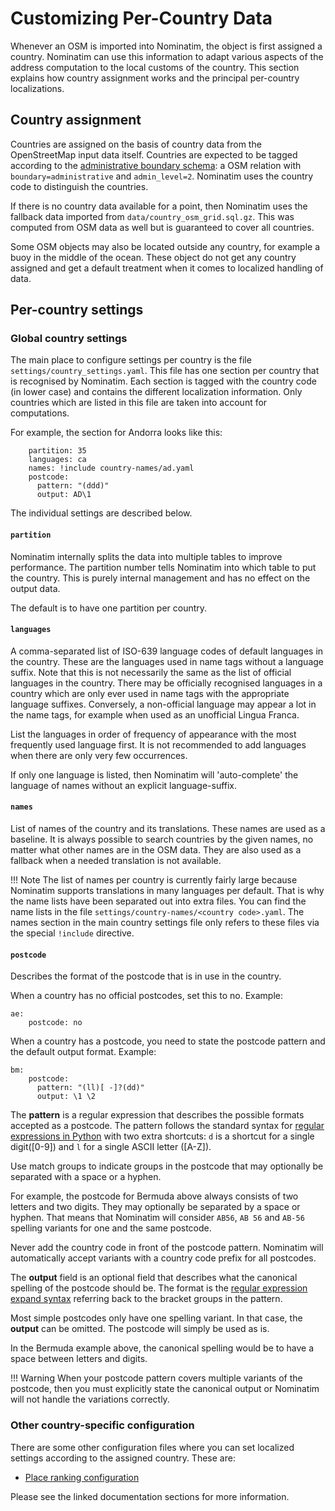 # Customizing Per-Country Data

Whenever an OSM is imported into Nominatim, the object is first assigned
a country. Nominatim can use this information to adapt various aspects of
the address computation to the local customs of the country. This section
explains how country assignment works and the principal per-country
localizations.

## Country assignment

Countries are assigned on the basis of country data from the OpenStreetMap
input data itself. Countries are expected to be tagged according to the
[administrative boundary schema](https://wiki.openstreetmap.org/wiki/Tag:boundary%3Dadministrative):
a OSM relation with `boundary=administrative` and `admin_level=2`. Nominatim
uses the country code to distinguish the countries.

If there is no country data available for a point, then Nominatim uses the
fallback data imported from `data/country_osm_grid.sql.gz`. This was computed
from OSM data as well but is guaranteed to cover all countries.

Some OSM objects may also be located outside any country, for example a buoy
in the middle of the ocean. These object do not get any country assigned and
get a default treatment when it comes to localized handling of data.

## Per-country settings

### Global country settings

The main place to configure settings per country is the file
`settings/country_settings.yaml`. This file has one section per country that
is recognised by Nominatim. Each section is tagged with the country code
(in lower case) and contains the different localization information. Only
countries which are listed in this file are taken into account for computations.

For example, the section for Andorra looks like this:

```
    partition: 35
    languages: ca
    names: !include country-names/ad.yaml
    postcode:
      pattern: "(ddd)"
      output: AD\1
```

The individual settings are described below.

#### `partition`

Nominatim internally splits the data into multiple tables to improve
performance. The partition number tells Nominatim into which table to put
the country. This is purely internal management and has no effect on the
output data.

The default is to have one partition per country.

#### `languages`

A comma-separated list of ISO-639 language codes of default languages in the
country. These are the languages used in name tags without a language suffix.
Note that this is not necessarily the same as the list of official languages
in the country. There may be officially recognised languages in a country
which are only ever used in name tags with the appropriate language suffixes.
Conversely, a non-official language may appear a lot in the name tags, for
example when used as an unofficial Lingua Franca.

List the languages in order of frequency of appearance with the most frequently
used language first. It is not recommended to add languages when there are only
very few occurrences.

If only one language is listed, then Nominatim will 'auto-complete' the
language of names without an explicit language-suffix.

#### `names`

List of names of the country and its translations. These names are used as
a baseline. It is always possible to search countries by the given names, no
matter what other names are in the OSM data. They are also used as a fallback
when a needed translation is not available.

!!! Note
    The list of names per country is currently fairly large because Nominatim
    supports translations in many languages per default. That is why the
    name lists have been separated out into extra files. You can find the
    name lists in the file `settings/country-names/<country code>.yaml`.
    The names section in the main country settings file only refers to these
    files via the special `!include` directive.

#### `postcode`

Describes the format of the postcode that is in use in the country.

When a country has no official postcodes, set this to no. Example:

```
ae:
    postcode: no
```

When a country has a postcode, you need to state the postcode pattern and
the default output format. Example:

```
bm:
    postcode:
      pattern: "(ll)[ -]?(dd)"
      output: \1 \2
```

The **pattern** is a regular expression that describes the possible formats
accepted as a postcode. The pattern follows the standard syntax for
[regular expressions in Python](https://docs.python.org/3/library/re.html#regular-expression-syntax)
with two extra shortcuts: `d` is a shortcut for a single digit([0-9])
and `l` for a single ASCII letter ([A-Z]).

Use match groups to indicate groups in the postcode that may optionally be
separated with a space or a hyphen.

For example, the postcode for Bermuda above always consists of two letters
and two digits. They may optionally be separated by a space or hyphen. That
means that Nominatim will consider `AB56`, `AB 56` and `AB-56` spelling variants
for one and the same postcode.

Never add the country code in front of the postcode pattern. Nominatim will
automatically accept variants with a country code prefix for all postcodes.

The **output** field is an optional field that describes what the canonical
spelling of the postcode should be. The format is the
[regular expression expand syntax](https://docs.python.org/3/library/re.html#re.Match.expand) referring back to the bracket groups in the pattern.

Most simple postcodes only have one spelling variant. In that case, the
**output** can be omitted. The postcode will simply be used as is.

In the Bermuda example above, the canonical spelling would be to have a space
between letters and digits.

!!! Warning
    When your postcode pattern covers multiple variants of the postcode, then
    you must explicitly state the canonical output or Nominatim will not
    handle the variations correctly.

### Other country-specific configuration

There are some other configuration files where you can set localized settings
according to the assigned country. These are:

 * [Place ranking configuration](Ranking.md)

Please see the linked documentation sections for more information.
